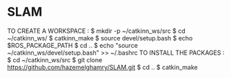 # SLAM
TO CREATE A WORKSPACE :
$ mkdir -p ~/catkinn_ws/src
$ cd ~/catkinn_ws/
$ catkinn_make
$ source devel/setup.bash
$ echo $ROS_PACKAGE_PATH
$ cd ..
$  echo "source ~/catkinn_ws/devel/setup.bash" >> ~/.bashrc
TO INSTALL THE PACKAGES :
$ cd ~/catkinn_ws/src
$ git clone https://github.com/hazemelghamry/SLAM.git
$ cd ..
$ catkin_make
